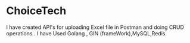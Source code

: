 # ChoiceTech
I have created API's for uploading Excel file in Postman and doing CRUD operations . I have Used Golang , GIN (frameWork),MySQL,Redis.
